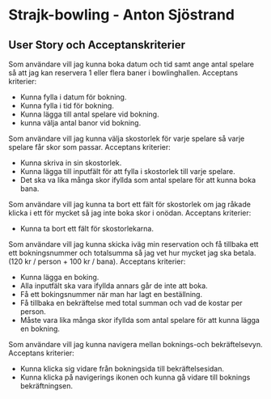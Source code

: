 # Strajk-bowling - Anton Sjöstrand

## User Story och Acceptanskriterier

Som användare vill jag kunna boka datum och tid samt ange antal spelare så att jag kan reservera 1 eller flera baner i bowlinghallen.
Acceptans kriterier: 
- Kunna fylla i datum för bokning.
- Kunna fylla i tid för bokning.
- Kunna lägga till antal spelare vid bokning.
- kunna välja antal banor vid bokning.

Som användare vill jag kunna välja skostorlek för varje spelare så varje spelare får skor som passar.
Acceptans kriterier:
- Kunna skriva in sin skostorlek. 
- Kunna lägga till inputfält för att fylla i skostorlek till varje spelare. 
- Det ska va lika många skor ifyllda som antal spelare för att kunna boka bana.

Som användare vill jag kunna ta bort ett fält för skostorlek om jag råkade klicka i ett för mycket så jag inte boka skor i onödan.
Acceptans kriterier:
- Kunna ta bort ett fält för skostorlekarna.

Som användare vill jag kunna skicka iväg min reservation och få tillbaka ett ett bokningsnummer och totalsumma så jag vet hur mycket jag ska betala. (120 kr / person + 100 kr / bana).
Acceptans kriterier:
- Kunna lägga en boking.
- Alla inputfält ska vara ifyllda annars går de inte att boka.
- Få ett bokingsnummer när man har lagt en beställning.
- Få tillbaka en bekräftelse med total summan och vad de kostar per person.
- Måste vara lika många skor ifyllda som antal spelare för att kunna lägga en bokning.

Som användare vill jag kunna navigera mellan boknings-och bekräftelsevyn.
Acceptans kriterier: 
- Kunna klicka sig vidare från bokningsida till bekräftelsesidan. 
- Kunna klicka på navigerings ikonen och kunna gå vidare till boknings bekräftningsen.











